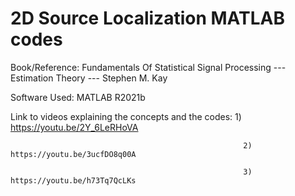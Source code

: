 # 2D Source Localization MATLAB codes

Book/Reference: Fundamentals Of Statistical Signal Processing --- Estimation Theory --- Stephen M. Kay

Software Used: MATLAB R2021b 

Link to videos explaining the concepts and the codes: 
                                                        1) https://youtu.be/2Y_6LeRHoVA  
                                                        
                                                        2) https://youtu.be/3ucfDO8q00A
                                                        
                                                        3) https://youtu.be/h73Tq7QcLKs
